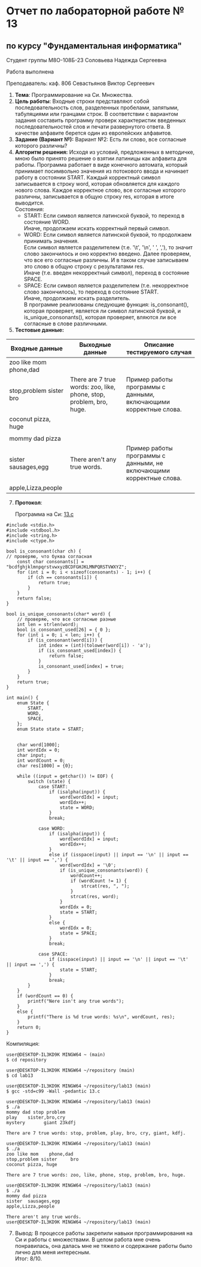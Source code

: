# Отчет по лабораторной работе № 13
## по курсу "Фундаментальная информатика"

Студент группы М8О-108Б-23 Соловьева Надежда Сергеевна

Работа выполнена 

Преподаватель: каф. 806 Севастьянов Виктор Сергеевич

1. **Тема**: Программирование на Си. Множества.  
2. **Цель работы**: Входные строки представляют собой последовательность слов, разделенных пробелами, запятыми, табуляциями или гранцами строк. В соответствии с вариантом задания составить программу проверк характеристик введенных последовательностей слов и печати развернутого ответа. В качестве алфавите берется один из европейских алфавитов. 
3. **Задание (Вариант №):** Вариант №2: Есть ли слово, все согласные которого различны?
4. **Алгоритм решения:**
   Исходя из условий, предложенных в методичке, мною было принято решение о взятии латиницы как алфавита для работы.
   Программа работает в виде конечного автомата, который принимает посимвольно значения из потокового ввода и начинает работу в состоянии START. Каждый корректный символ записывается в строку word, которая обновляется для каждого нового слова. Каждое корректное слово, все согласные которого различны, записывается в общую строку res, которая в итоге  выводится.  
   Состояния:  
   - START: Если символ является латинской буквой, то переход в состояние WORD.  
            Иначе, продолжаем искать корректный первый символ.  
   - WORD: Если символ является латинской буквой, то продолжаем принимать значения.  
           Если символ является разделителем (т.е. '\t', '\n', ' ', ','), то значит слово закончилось и оно корректно введено. Далее проверяем, что все его согласные различны. И в таком случае записываем это слово в общую строку с результатами res.  
           Иначе (т.е. введен некорректный символ), переход в состояние SPACE.  
   - SPACE: Если символ является разделителем (т.е. некорректное слово закончилось), то переход в состояние START.  
            Иначе, продолжаем искать разделитель.  
     В программе реализованы следующие функция: is_consonant(), которая проверяет, является ли символ латинской буквой, и is_unique_consonants(), которая проверяет, вляются ли все согласные в слове различными.
6. **Тестовые данные:**

| Входные данные              | Выходные данные                                                     | Описание тестируемого случая                                        |
|-----------------------------|---------------------------------------------------------------------|---------------------------------------------------------------------|
| zoo like mom    phone,dad   |                                                                     |                                                                     |
| stop,problem sister     bro | There are 7 true words: zoo, like, phone, stop, problem, bro, huge. | Пример работы программы с данными, включающими корректные слова.    |
| coconut pizza, huge         |                                                                     |                                                                     |
|                             |                                                                     |                                                                     |
| mommy dad pizza             |                                                                     |                                                                     |
| sister  sausages,egg        | There aren't any true words.                                        | Пример работы программы с данными, не включающими корректные слова. |
| apple,Lizza,people          |                                                                     |                                                                     |

   
7. **Протокол**:

    Программа на Си: [13.c](/13.c)  
  ```
  #include <stdio.h>
  #include <stdbool.h>
  #include <string.h>
  #include <ctype.h>
  
  bool is_consonant(char ch) {
  // проверяю, что буква согласная
      const char consonants[] = "bcdfghjklmnpqrstvwxyzBCDFGHJKLMNPQRSTVWXYZ";
      for (int i = 0; i < sizeof(consonants) - 1; i++) {
          if (ch == consonants[i]) {
              return true;
          }
      }
      return false;
  }
  
  bool is_unique_consonants(char* word) {
      // проверяю, что все согласные разные
      int len = strlen(word);
      bool is_consonant_used[26] = { 0 };
      for (int i = 0; i < len; i++) {
          if (is_consonant(word[i])) {
              int index = (int)(tolower(word[i]) - 'a');
              if (is_consonant_used[index]) {
                  return false;
              }
              is_consonant_used[index] = true;
          }
      }
      return true;
  }
  
  int main() {
      enum State {
          START,
          WORD,
          SPACE,
      };
      enum State state = START;
  
  
      char word[1000];
      int wordIdx = 0;
      char input;
      int wordCount = 0;
      char res[1000] = {0};
  
      while ((input = getchar()) != EOF) {
          switch (state) {
              case START:
                  if (isalpha(input)) {
                      word[wordIdx] = input;
                      wordIdx++;
                      state = WORD;
                  }
                  break;
  
              case WORD:
                  if (isalpha(input)) {
                      word[wordIdx] = input;
                      wordIdx++;
                  } 
                  else if (isspace(input) || input == '\n' || input == '\t' || input == ',') {
                      word[wordIdx] = '\0';
                      if (is_unique_consonants(word)) {
                          wordCount++;
                          if (wordCount != 1) {
                              strcat(res, ", ");
                          }
                          strcat(res, word);
                      }
                      wordIdx = 0;
                      state = START;
                  }
                  else {
                      wordIdx = 0; 
                      state = SPACE;
                  }   
                  break;
  
              case SPACE:
                  if (isspace(input) || input == '\n' || input == '\t' || input == ',') {
                      state = START;
                  }
                  break;
          }
      }
      if (wordCount == 0) {
          printf("Nere isn't any true words");
      }
      else {
          printf("There is %d true words: %s\n", wordCount, res);
      }
      return 0;
  }
  ```

  Компиляция:  
  ```
  user@DESKTOP-IL3KD9K MINGW64 ~ (main)
  $ cd repository
  
  user@DESKTOP-IL3KD9K MINGW64 ~/repository (main)
  $ cd lab13
  
  user@DESKTOP-IL3KD9K MINGW64 ~/repository/lab13 (main)
  $ gcc -std=c99 -Wall -pedantic 13.c
  
  user@DESKTOP-IL3KD9K MINGW64 ~/repository/lab13 (main)
  $ ./a
  mommy dad stop problem
  play    sister,bro,cry
  mystery       giant 23kdfj
  
  There are 7 true words: stop, problem, play, bro, cry, giant, kdfj.
  
  user@DESKTOP-IL3KD9K MINGW64 ~/repository/lab13 (main)
  $ ./a
  zoo like mom    phone,dad
  stop,problem sister     bro
  coconut pizza, huge
  
  There are 7 true words: zoo, like, phone, stop, problem, bro, huge.
  
  user@DESKTOP-IL3KD9K MINGW64 ~/repository/lab13 (main)
  $ ./a
  mommy dad pizza
  sister  sausages,egg
  apple,Lizza,people
  
  There aren't any true words.
  user@DESKTOP-IL3KD9K MINGW64 ~/repository/lab13 (main)

  ```
  
7. Вывод: В процессе работы закрепили навыки программирования на Си и работы с множествами. В целом работа мне очень понравилась, она далась мне не тяжело и содержание работы было лично для меня интересным.  
Итог: 8/10.   
